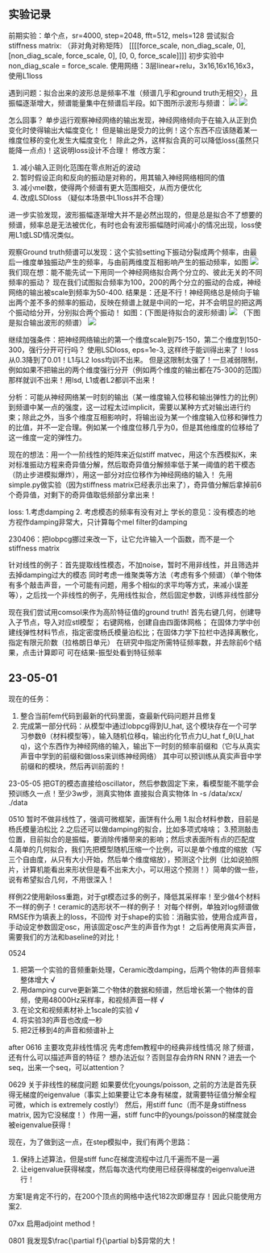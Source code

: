 ## 实验记录
前期实验：单个点，sr=4000, step=2048, fft=512, mels=128
尝试拟合stiffness matrix: （非对角对称矩阵）
        [[[[force_scale, non_diag_scale, 0],
        [non_diag_scale, force_scale, 0],
        [0, 0, force_scale]]]]
初步实验中 non_diag_scale = force_scale.
使用网络：3层linear+relu，3x16,16x16,16x3，使用L1loss

遇到问题：拟合出来的波形总是频率不准（频谱几乎和ground truth无相交），且振幅逐渐增大，频谱能量集中在频谱后半段。如下图所示波形与频谱：
![](notes/images/exp4.png)
![](notes/images/exp5.png)

怎么回事？
单步运行观察神经网络的输出发现，神经网络倾向于在输入从正到负变化时使得输出大幅度变化！
但是输出是受力的比例！这个东西不应该随着某一维度位移的变化发生大幅度变化！
除此之外，这样拟合真的可以降低loss(虽然只能降一点点)！这说明loss设计不合理！
修改方案：
1. 减小输入正则化范围在零点附近的波动
2. 暂时假设正向和反向的振动是对称的，用其输入神经网络相同的值
3. 减小mel数，使得两个频谱有更大范围相交，从而方便优化 
4. 改成LSDloss （疑似本场景中L1loss并不合理）

进一步实验发现，波形振幅逐渐增大并不是必然出现的，但是总是拟合不了想要的频谱，频率总是无法被优化，有时也会有波形振幅随时间减小的情况出现，loss使用L1或LSD情况类似。

观察Ground truth频谱可以发现：这个实验setting下振动分裂成两个频率，由最后一维度单独振动产生的频率，与由前两维度互相影响产生的振动频率，如图
![](notes/images/exp3.png)
我们现在想：能不能先试一下用同一个神经网络拟合两个分立的、彼此无关的不同频率的振动？
现在我们试图拟合频率为100，200的两个分立的振动的合成，神经网络的输出被scale到频率为50-400.
结果是：还是不行！神经网络总是倾向于输出两个差不多的频率的振动，反映在频谱上就是中间的一坨，并不会明显的把这两个振动给分开，分别拟合两个振动！
如图：(下图是待拟合的波形频谱)
![](notes/images/exp1.png)
（下图是拟合输出波形的频谱）
![](notes/images/exp2.png)

继续加强条件：把神经网络输出的第一个维度scale到75-150，第二个维度到150-300，强行分开可行吗？
使用LSDloss, eps=1e-3, 这样终于能训得出来了！loss从0.3降到了0.01！L1与L2 loss均训不出来。
但是这限制太强了！一旦减弱限制，例如如果不把输出的两个维度强行分开（例如两个维度的输出都在75-300的范围）那样就训不出来！用lsd, L1或者L2都训不出来！

分析：可能从神经网络某一时刻的输出（某一维度输入位移和输出弹性力的比例）到频谱中某一点的强度，这一过程太过implicit，需要以某种方式对输出进行约束；除此之外，当多个维度互相影响时，将输出设为某一个维度输入位移和弹性力的比值，并不一定合理。例如某一个维度位移几乎为0，但是其他维度的位移给了这一维度一定的弹性力。


现在的想法：用一个一阶线性的矩阵来近似stiff matvec，用这个东西模拟K，来对标准振动方程来奇异值分解，然后取奇异值分解频率低于某一阈值的若干模态（防止步进模拟爆炸），用这一部分对应位移作为神经网络的输入！
先用simple.py做实验（因为stiffness matrix已经表示出来了），奇异值分解后拿掉前6个奇异值，对剩下的奇异值取低频部分拿出来！

loss: 1.考虑damping 2. 考虑模态的频率有没有对上
学长的意见：没有模态的地方视作damping非常大，只计算每个mel filter的damping

230406：把lobpcg挪过来改一下，让它允许输入一个函数，而不是一个stiffness matrix


针对线性的例子：首先提取线性模态，不加noise，暂时不用非线性，并且筛选并去掉damping过大的模态
同时考虑一维聚类等方法（考虑有多个频谱）（单个物体有多个敲击声音，一个可能有问题，用多个相似的求平均等方式，来减小误差等），之后找一个非线性的例子，先用线性拟合，然后固定参数，训练非线性部分



现在我们尝试用comsol来作为高阶特征值的ground truth!
首先右键几何，创建导入子节点，导入对应stl模型；
右键网格，创建自由四面体网格；
在固体力学中创建线弹性材料节点，指定密度杨氏模量泊松比；在固体力学下拉栏中选择离散化，指定有限元阶数（拉格朗日单元）
在研究中指定所需特征频率数，并去除前6个结果，点击计算即可
可在结果-振型处看到特征频率

## 23-05-01
现在的任务：
1. 整合当前fem代码到最新的代码里面，查最新代码问题并且修复
2. 完成第一部分代码：从模型中通过lobpcg得到U_hat, 这个模块存在一个可学习参数θ（材料模型等），输入随机位移q，输出约化节点力U_hat f_θ(U_hat q)，这个东西作为神经网络的输入，输出下一时刻的频率前缀和（它与从真实声音中学到的前缀和做loss来训练神经网络）
其中可以预训练从真实声音中学前缀和的模块，然后再训前面的！


23-05-05
把GT的模态直接给oscillator，然后参数固定下来，看模型能不能学会
预训练久一点！至少3w步，测真实物体
直接拟合真实物体
ln -s /data/xcx/ ./data

0510
暂时不做非线性了，强调可微框架，画饼有什么用
1.拟合材料参数，目前是杨氏模量泊松比
2.之后还可以做damping的拟合，比如多项式啥啥；
3.预测敲击位置，目前拟合的是振幅，要消除传播带来的影响；然后求表面所有点的匹配度
4.简单的几何拟合，我们先把模型随机压缩一个比例，可以是单个维度的缩放（写三个自由度，从只有大小开始，然后单个维度缩放），预测这个比例（比如说拍照片，计算机能看出来形状但是看不出来大小，可以用这个预测！）简单的做一些，说有希望拟合几何，不用很深入！

样例22使用新loss重跑，对于gt模态过多的例子，降低其采样率！至少做4个材料不一样的例子！ceramic的选形状不一样的例子！
对每个样例，单独对log频谱做RMSE作为填表上的loss，不回传
对于shape的实验：消融实验，使用合成声音，手动设定参数固定osc，用该固定osc产生的声音作为gt！
之后再使用真实声音，需要我们的方法和baseline的对比！

0524 
1. 把第一个实验的音频重新处理，Ceramic改damping，后两个物体的声音频率整体增大 √
2. 用damping curve更新第二个物体的数据和频谱，然后增长第一个物体的音频，使用48000Hz采样率，和视频声音一样 √
3. 在论文和视频素材补上1scale的实验 √
4. 将实验3的声音也改成一秒
5. 把2迁移到4的声音和频谱补上

after
0616
主要攻克非线性情况
先考虑fem教程中的经典非线性情况
除了频谱，还有什么可以描述声音的特征？
想办法近似？否则显存会炸RN
RNN？进去一个seq，出来一个seq，可以attention？


0629
关于非线性的梯度问题
如果要优化youngs/poisson, 之前的方法是首先获得无梯度的eigenvalue（事实上如果要让它本身有梯度，就需要特征值分解全程可微，which is extremely costly!）
然后，用stiff func（而不是身stiffness matrix, 因为它没梯度！）作用一遍，stiff func中的youngs/poisson的梯度就会被eigenvalue获得！

现在，为了做到这一点，在step模拟中，我们有两个思路：
1. 保持上述算法，但是stiff func在梯度流程中过几千遍而不是一遍
2. 让eigenvalue获得梯度，然后每次迭代均使用已经获得梯度的eigenvalue进行！

方案1是肯定不行的，在200个顶点的网格中迭代182次即爆显存！因此只能使用方案2.

07xx
启用adjoint method！

0801
我发现$\frac{\partial f}{\partial b}$异常的大！




